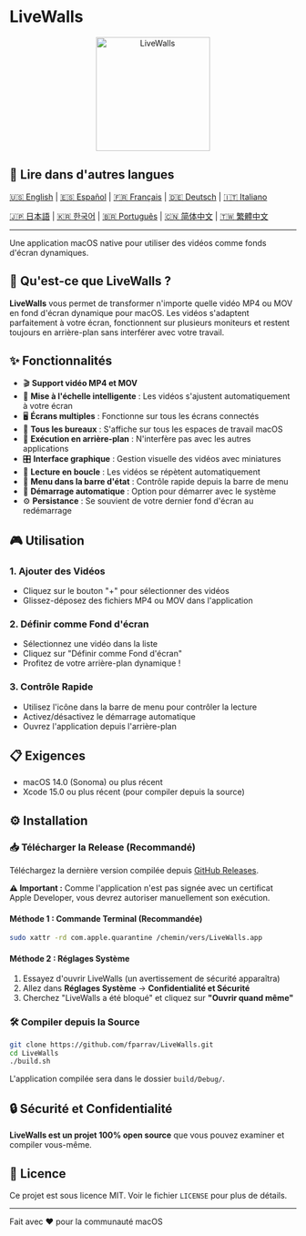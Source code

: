 # LiveWalls

<p align="center">
  <img src="icon_asset/icono-macOS-Default-1024x1024@2x.png" alt="LiveWalls" width="200" height="200">
</p>

## 📖 Lire dans d'autres langues

[🇺🇸 English](README.en.md) | [🇪🇸 Español](README.es.md) | [🇫🇷 Français](README.fr.md) | [🇩🇪 Deutsch](README.de.md) | [🇮🇹 Italiano](README.it.md)

[🇯🇵 日本語](README.ja.md) | [🇰🇷 한국어](README.ko.md) | [🇧🇷 Português](README.pt-BR.md) | [🇨🇳 简体中文](README.zh-CN.md) | [🇹🇼 繁體中文](README.zh-TW.md)

---

Une application macOS native pour utiliser des vidéos comme fonds d'écran dynamiques.

## 🎥 Qu'est-ce que LiveWalls ?

**LiveWalls** vous permet de transformer n'importe quelle vidéo MP4 ou MOV en fond d'écran dynamique pour macOS. Les vidéos s'adaptent parfaitement à votre écran, fonctionnent sur plusieurs moniteurs et restent toujours en arrière-plan sans interférer avec votre travail.

## ✨ Fonctionnalités

- 🎬 **Support vidéo MP4 et MOV**
- 📱 **Mise à l'échelle intelligente** : Les vidéos s'ajustent automatiquement à votre écran
- 🖥️ **Écrans multiples** : Fonctionne sur tous les écrans connectés
- 🏢 **Tous les bureaux** : S'affiche sur tous les espaces de travail macOS
- 👻 **Exécution en arrière-plan** : N'interfère pas avec les autres applications
- 🎛️ **Interface graphique** : Gestion visuelle des vidéos avec miniatures
- 🔄 **Lecture en boucle** : Les vidéos se répètent automatiquement
- 📍 **Menu dans la barre d'état** : Contrôle rapide depuis la barre de menu
- 🚀 **Démarrage automatique** : Option pour démarrer avec le système
- ⚙️ **Persistance** : Se souvient de votre dernier fond d'écran au redémarrage

## 🎮 Utilisation

### 1. Ajouter des Vidéos

- Cliquez sur le bouton "+" pour sélectionner des vidéos
- Glissez-déposez des fichiers MP4 ou MOV dans l'application

### 2. Définir comme Fond d'écran

- Sélectionnez une vidéo dans la liste
- Cliquez sur "Définir comme Fond d'écran"
- Profitez de votre arrière-plan dynamique !

### 3. Contrôle Rapide

- Utilisez l'icône dans la barre de menu pour contrôler la lecture
- Activez/désactivez le démarrage automatique
- Ouvrez l'application depuis l'arrière-plan

## 📋 Exigences

- macOS 14.0 (Sonoma) ou plus récent
- Xcode 15.0 ou plus récent (pour compiler depuis la source)

## ⚙️ Installation

### 📥 Télécharger la Release (Recommandé)

Téléchargez la dernière version compilée depuis [GitHub Releases](https://github.com/fparrav/LiveWalls/releases/latest).

**⚠️ Important :** Comme l'application n'est pas signée avec un certificat Apple Developer, vous devrez autoriser manuellement son exécution.

#### Méthode 1 : Commande Terminal (Recommandée)

```bash
sudo xattr -rd com.apple.quarantine /chemin/vers/LiveWalls.app
```

#### Méthode 2 : Réglages Système

1. Essayez d'ouvrir LiveWalls (un avertissement de sécurité apparaîtra)
2. Allez dans **Réglages Système** → **Confidentialité et Sécurité**
3. Cherchez "LiveWalls a été bloqué" et cliquez sur **"Ouvrir quand même"**

### 🛠️ Compiler depuis la Source

```bash
git clone https://github.com/fparrav/LiveWalls.git
cd LiveWalls
./build.sh
```

L'application compilée sera dans le dossier `build/Debug/`.

## 🔒 Sécurité et Confidentialité

**LiveWalls est un projet 100% open source** que vous pouvez examiner et compiler vous-même.

## 📄 Licence

Ce projet est sous licence MIT. Voir le fichier `LICENSE` pour plus de détails.

---

Fait avec ❤️ pour la communauté macOS
